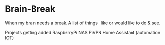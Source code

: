 # Brain-Break
When my brain needs a break. A list of things I like or would like to do &amp; see.

Projects getting added
RaspberryPi NAS
PiVPN
Home Assistant (automation IOT)
